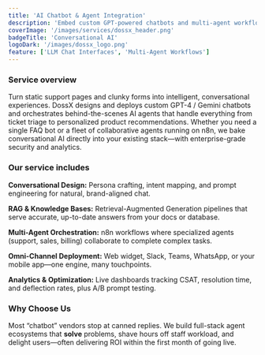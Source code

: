```yaml
---
title: 'AI Chatbot & Agent Integration'
description: 'Embed custom GPT-powered chatbots and multi-agent workflows into your product or site—no heavy lifting.'
coverImage: '/images/services/dossx_header.png'
badgeTitle: 'Conversational AI'
logoDark: '/images/dossx_logo.png'
feature: ['LLM Chat Interfaces', 'Multi-Agent Workflows']
---
```


### Service overview

Turn static support pages and clunky forms into intelligent, conversational experiences. DossX designs and deploys custom GPT-4 / Gemini chatbots and orchestrates behind-the-scenes AI agents that handle everything from ticket triage to personalized product recommendations. Whether you need a single FAQ bot or a fleet of collaborative agents running on n8n, we bake conversational AI directly into your existing stack—with enterprise-grade security and analytics.

### Our service includes

**Conversational Design:** Persona crafting, intent mapping, and prompt engineering for natural, brand-aligned chat.  

**RAG & Knowledge Bases:** Retrieval-Augmented Generation pipelines that serve accurate, up-to-date answers from your docs or database.  

**Multi-Agent Orchestration:** n8n workflows where specialized agents (support, sales, billing) collaborate to complete complex tasks.  

**Omni-Channel Deployment:** Web widget, Slack, Teams, WhatsApp, or your mobile app—one engine, many touchpoints.  

**Analytics & Optimization:** Live dashboards tracking CSAT, resolution time, and deflection rates, plus A/B prompt testing.

### Why Choose Us

Most “chatbot” vendors stop at canned replies. We build full-stack agent ecosystems that **solve** problems, shave hours off staff workload, and delight users—often delivering ROI within the first month of going live.